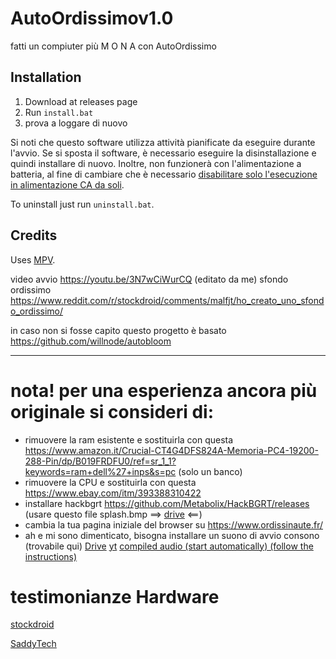# AutoOrdissimov1.0

fatti un compiuter più     M O N A     con AutoOrdissimo


## Installation

1. Download at releases page
2. Run `install.bat`
3. prova a loggare di nuovo

Si noti che questo software utilizza attività pianificate da eseguire durante l'avvio. Se si sposta il software, è necessario eseguire la disinstallazione e quindi installare di nuovo. Inoltre, non funzionerà con l'alimentazione a batteria, al fine di cambiare che è necessario [disabilitare solo l'esecuzione in alimentazione CA da soli](https://stackoverflow.com/questions/9075564/change-impostazioni-per-alimentazione-per-Windows-scheduled-task).

To uninstall just run `uninstall.bat`.

## Credits

Uses [MPV](https://mpv.io).

video avvio https://youtu.be/3N7wCiWurCQ (editato da me)
sfondo ordissimo https://www.reddit.com/r/stockdroid/comments/malfjt/ho_creato_uno_sfondo_ordissimo/



in caso non si fosse capito questo progetto è basato https://github.com/willnode/autobloom

---------------------------------------------------------------------------------------------
# nota! per una esperienza ancora più originale si consideri di: 

- rimuovere la ram esistente e sostituirla con questa https://www.amazon.it/Crucial-CT4G4DFS824A-Memoria-PC4-19200-288-Pin/dp/B019FRDFU0/ref=sr_1_1?keywords=ram+dell%27+inps&s=pc (solo un banco)
- rimuovere la CPU e sostituirla con questa https://www.ebay.com/itm/393388310422
- installare hackbgrt https://github.com/Metabolix/HackBGRT/releases  (usare questo file splash.bmp ==> [drive](https://drive.google.com/file/d/10-Nz_vS4sx7ryaShgK0Axe_S2oBjjYoh/view?usp=sharing) <==)
- cambia la tua pagina iniziale del browser su https://www.ordissinaute.fr/
- ah e mi sono dimenticato, bisogna installare un suono di avvio consono (trovabile qui)  [Drive](https://drive.google.com/file/d/1elR5t1wUXDdf84XOk3ZLtaHGCfZDpIVf/view?usp=sharing)                                                                           [yt](https://youtu.be/2MRP8Qh8nRI)    [compiled audio (start automatically) (follow the instructions)](https://drive.google.com/file/d/125HUkg_Rmhcmp_3W13ywnNhhwlG-11Ut/view?usp=sharing)




# testimonianze Hardware



[stockdroid](https://www.youtube.com/watch?v=IjXKgxhgpGo&list=PLNVHxARuna1ZE2Vy1Y2nej8KirRmiP-rq&index=3)



[SaddyTech](https://youtu.be/dQw4w9WgXcQ)


